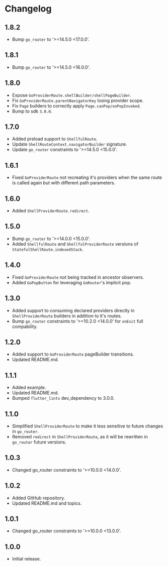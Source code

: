 # Changelog

## 1.8.2

- Bump `go_router` to '>=14.5.0 <17.0.0'.

## 1.8.1

- Bump `go_router` to '>=14.5.0 <16.0.0'.

## 1.8.0

- Expose `GoProviderRoute.shellBuilder/shellPageBuilder`.
- Fix `GoProviderRoute.parentNavigatorKey` losing provider scope.
- Fix `Page` builders to correctly apply `Page.canPop/onPopInvoked`.
- Bump to sdk `3.0.0`.

## 1.7.0

- Added preload support to `ShellfulRoute`.
- Update `ShellRouteContext.navigatorBuilder` signature.
- Update `go_router` constraints to '>=14.5.0 <15.0.0'.

## 1.6.1

- Fixed `GoProviderRoute` not recreating it's providers when the same route is called again but with different path parameters.

## 1.6.0

- Added `ShellProviderRoute.redirect`.

## 1.5.0

- Bump `go_router` to '>=14.0.0 <15.0.0'.
- Added `ShellfulRoute` and `ShellfulProviderRoute` versions of `StatefulShellRoute.indexedStack`.

## 1.4.0

- Fixed `GoProviderRoute` not being tracked in ancestor observers.
- Added `GoPopButton` for leveraging `GoRouter`'s implicit pop.

## 1.3.0

- Added support to consuming declared providers directly in `ShellProviderRoute` builders in addition to it's routes.
- Bump `go_router` constraints to '>=10.2.0 <14.0.0' for `onExit` full compability.

## 1.2.0

- Added support to `GoProviderRoute` pageBuilder transitions.
- Updated README.md.

## 1.1.1

- Added example.
- Updated README.md.
- Bumped `flutter_lints` dev_dependency to 3.0.0.

## 1.1.0

- Simplified `ShellProviderRoute` to make it less sensitive to future changes in `go_router`.
- Removed `redirect` in `ShellProviderRoute`, as it will be rewritten in `go_router` future versions.

## 1.0.3

- Changed go_router constraints to '>=10.0.0 <14.0.0'.

## 1.0.2

- Added GitHub repository.
- Updated README.md and topics.

## 1.0.1

- Changed go_router constraints to '>=10.0.0 <13.0.0'.

## 1.0.0

- Initial release.
